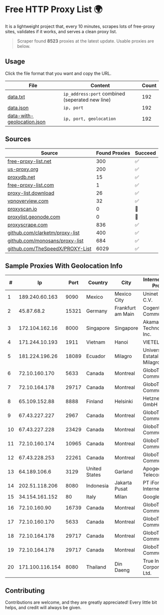 
# Free HTTP Proxy List 🌍

It is a lightweight project that, every 10 minutes, scrapes lots of free-proxy sites, validates if it works, and serves a clean proxy list.


> Scraper found **8523** proxies at the latest update. Usable proxies are below.

## Usage

Click the file format that you want and copy the URL.


|File|Content|Count|
|----|-------|-----|
|[data.txt](https://raw.githubusercontent.com/themiralay/Proxy-List-World/master/data.txt)|`ip_address:port` combined (seperated new line)|192|
|[data.json](https://raw.githubusercontent.com/themiralay/Proxy-List-World/master/data.json)|`ip, port`|192|
|[data-with-geolocation.json](https://raw.githubusercontent.com/themiralay/Proxy-List-World/master/data-with-geolocation.json)|`ip, port, geolocation`|192|

## Sources

|Source|Found Proxies|Succeed|
|------|-------------|-------|
|[free-proxy-list.net](https://free-proxy-list.net)|300|✅|
|[us-proxy.org](https://www.us-proxy.org)|200|✅|
|[proxydb.net](http://proxydb.net)|15|✅|
|[free-proxy-list.com](https://free-proxy-list.com/?page=&port=&type%5B%5D=http&type%5B%5D=https&up_time=0&search=Search)|1|✅|
|[proxy-list.download](https://www.proxy-list.download/HTTP)|26|✅|
|[vpnoverview.com](https://vpnoverview.com/privacy/anonymous-browsing/free-proxy-servers)|32|✅|
|[proxyscan.io](https://www.proxyscan.io)|0|🚫|
|[proxylist.geonode.com](https://proxylist.geonode.com/api/proxy-list?limit=300&page=1&sort_by=lastChecked&sort_type=desc&protocols=http,https)|0|🚫|
|[proxyscrape.com](https://api.proxyscrape.com/v2/?request=displayproxies&protocol=http&timeout=10000&country=all&ssl=all&anonymity=all)|836|✅|
|[github.com/clarketm/proxy-list](https://raw.githubusercontent.com/clarketm/proxy-list/master/proxy-list-raw.txt)|400|✅|
|[github.com/monosans/proxy-list](https://raw.githubusercontent.com/monosans/proxy-list/main/proxies/http.txt)|684|✅|
|[github.com/TheSpeedX/PROXY-List](https://raw.githubusercontent.com/TheSpeedX/PROXY-List/master/http.txt)|6029|✅|


## Sample Proxies With Geolocation Info

|#|Ip|Port|Country|City|Internet Service Provider|
|-|--|----|-------|----|-------------------------|
|1|189.240.60.163|9090|Mexico|Mexico City|Uninet S.A. de C.V.|
|2|45.87.68.2|15321|Germany|Frankfurt am Main|Cogent Communications|
|3|172.104.162.16|8000|Singapore|Singapore|Akamai Technologies, Inc.|
|4|171.244.10.193|1911|Vietnam|Hanoi|VIETEL|
|5|181.224.196.26|18089|Ecuador|Milagro|Universidad Estatal de Milagro|
|6|72.10.160.170|5633|Canada|Montreal|GloboTech Communications|
|7|72.10.164.178|29717|Canada|Montreal|GloboTech Communications|
|8|65.109.152.88|8888|Finland|Helsinki|Hetzner Online GmbH|
|9|67.43.227.227|2967|Canada|Montreal|GloboTech Communications|
|10|67.43.227.228|23429|Canada|Montreal|GloboTech Communications|
|11|72.10.160.174|10965|Canada|Montreal|GloboTech Communications|
|12|67.43.228.253|22261|Canada|Montreal|GloboTech Communications|
|13|64.189.106.6|3129|United States|Garland|Apogee Telecom Inc.|
|14|202.51.118.206|8080|Indonesia|Jakarta Pusat|PT iForte Global Internet|
|15|34.154.161.152|80|Italy|Milan|Google LLC|
|16|72.10.160.90|16739|Canada|Montreal|GloboTech Communications|
|17|72.10.160.170|5633|Canada|Montreal|GloboTech Communications|
|18|72.10.164.178|29717|Canada|Montreal|GloboTech Communications|
|19|72.10.164.178|29717|Canada|Montreal|GloboTech Communications|
|20|171.100.116.154|8080|Thailand|Din Daeng|True Internet Corporation CO. Ltd.|



## Contributing

Contributions are welcome, and they are greatly appreciated! Every
little bit helps, and credit will always be given.

